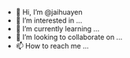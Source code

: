 - 👋 Hi, I’m @jaihuayen
- 👀 I’m interested in ...
- 🌱 I’m currently learning ...
- 💞️ I’m looking to collaborate on ...
- 📫 How to reach me ...

<!---
jaihuayen/jaihuayen is a ✨ special ✨ repository because its `README.md` (this file) appears on your GitHub profile.
You can click the Preview link to take a look at your changes.
--->
